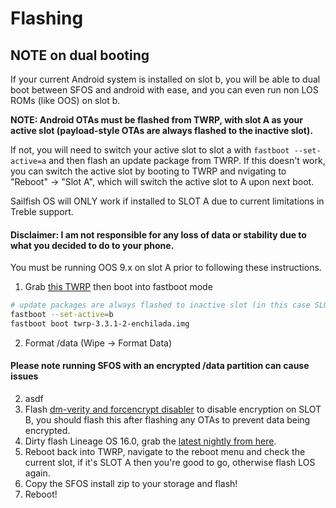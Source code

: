 # Flashing

## NOTE on dual booting

If your current Android system is installed on slot b, you will be able to dual boot between SFOS and android with ease, and you can even run non LOS ROMs (like OOS) on slot b.

**NOTE: Android OTAs must be flashed from TWRP, with slot A as your active slot (payload-style OTAs are always flashed to the inactive slot).**

If not, you will need to switch your active slot to slot a with `fastboot --set-active=a` and then flash an update package from TWRP. If this doesn't work, you can switch the active slot by booting to TWRP and nvigating to "Reboot" -> "Slot A", which will switch the active slot to A upon next boot.

Sailfish OS will ONLY work if installed to SLOT A due to current limitations in Treble support.

#### Disclaimer: I am not responsible for any loss of data or stability due to what you decided to do to your phone.


You must be running OOS 9.x on slot A prior to following these instructions.

1. Grab [this TWRP](https://dl.twrp.me/enchilada/twrp-3.3.1-2-enchilada.img.html) then boot into fastboot mode
```sh
# update packages are always flashed to inactive slot (in this case SLOT A)
fastboot --set-active=b
fastboot boot twrp-3.3.1-2-enchilada.img
```
2. Format /data (Wipe -> Format Data)
#### Please note running SFOS with an encrypted /data partition can cause issues
2. asdf
3. Flash [dm-verity and forcencrypt disabler](https://zackptg5.com/android.php#disverfe) to disable encryption on SLOT B, you should flash this after flashing any OTAs to prevent data being encrypted.
4. Dirty flash Lineage OS 16.0, grab the [latest nightly from here](https://wiki.lineageos.org/devices/enchilada/).
5. Reboot back into TWRP, navigate to the reboot menu and check the current slot, if it's SLOT A then you're good to go, otherwise flash LOS again.
6. Copy the SFOS install zip to your storage and flash!
7. Reboot!
